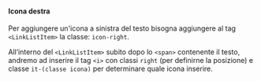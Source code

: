 #### Icona destra

Per aggiungere un'icona a sinistra del testo bisogna aggiungere al tag `<LinkListItem>` la classe: `icon-right`.

All’interno del `<LinkListItem>` subito dopo lo `<span>` contenente il testo, andremo ad inserire il tag `<i>` con classi `right` (per definirne la posizione) e classe `it-(classe icona)` per determinare quale icona inserire.
